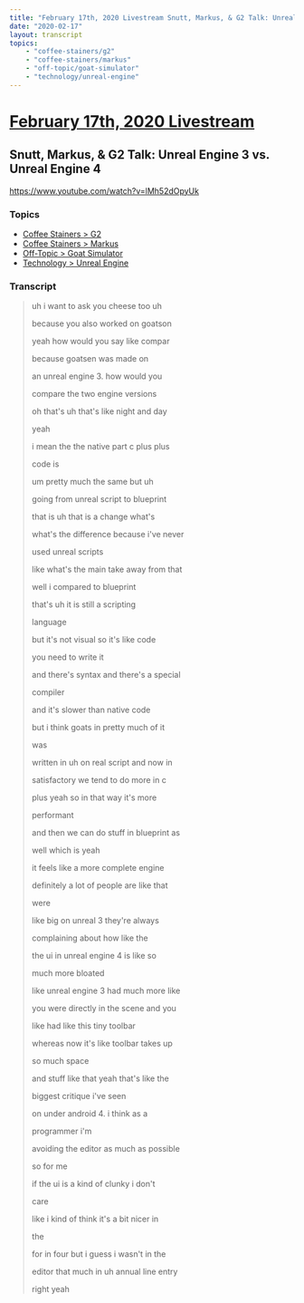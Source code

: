 ```yaml
---
title: "February 17th, 2020 Livestream Snutt, Markus, & G2 Talk: Unreal Engine 3 vs. Unreal Engine 4"
date: "2020-02-17"
layout: transcript
topics:
    - "coffee-stainers/g2"
    - "coffee-stainers/markus"
    - "off-topic/goat-simulator"
    - "technology/unreal-engine"
---
```

# [February 17th, 2020 Livestream](../2020-02-17.md)
## Snutt, Markus, & G2 Talk: Unreal Engine 3 vs. Unreal Engine 4
https://www.youtube.com/watch?v=lMh52dOpyUk

### Topics
* [Coffee Stainers > G2](../topics/coffee-stainers/g2.md)
* [Coffee Stainers > Markus](../topics/coffee-stainers/markus.md)
* [Off-Topic > Goat Simulator](../topics/off-topic/goat-simulator.md)
* [Technology > Unreal Engine](../topics/technology/unreal-engine.md)

### Transcript

> uh i want to ask you cheese too uh
> 
> because you also worked on goatson
> 
> yeah how would you say like compar
> 
> because goatsen was made on
> 
> an unreal engine 3. how would you
> 
> compare the two engine versions
> 
> oh that's uh that's like night and day
> 
> yeah
> 
> i mean the the native part c plus plus
> 
> code is
> 
> um pretty much the same but uh
> 
> going from unreal script to blueprint
> 
> that is uh that is a change what's
> 
> what's the difference because i've never
> 
> used unreal scripts
> 
> like what's the main take away from that
> 
> well i compared to blueprint
> 
> that's uh it is still a scripting
> 
> language
> 
> but it's not visual so it's like code
> 
> you need to write it
> 
> and there's syntax and there's a special
> 
> compiler
> 
> and it's slower than native code
> 
> but i think goats in pretty much of it
> 
> was
> 
> written in uh on real script and now in
> 
> satisfactory we tend to do more in c
> 
> plus yeah so in that way it's more
> 
> performant
> 
> and then we can do stuff in blueprint as
> 
> well which is yeah
> 
> it feels like a more complete engine
> 
> definitely a lot of people are like that
> 
> were
> 
> like big on unreal 3 they're always
> 
> complaining about how like the
> 
> the ui in unreal engine 4 is like so
> 
> much more bloated
> 
> like unreal engine 3 had much more like
> 
> you were directly in the scene and you
> 
> like had like this tiny toolbar
> 
> whereas now it's like toolbar takes up
> 
> so much space
> 
> and stuff like that yeah that's like the
> 
> biggest critique i've seen
> 
> on under android 4. i think as a
> 
> programmer i'm
> 
> avoiding the editor as much as possible
> 
> so for me
> 
> if the ui is a kind of clunky i don't
> 
> care
> 
> like i kind of think it's a bit nicer in
> 
> the
> 
> for in four but i guess i wasn't in the
> 
> editor that much in uh annual line entry
> 
> right yeah
> 
